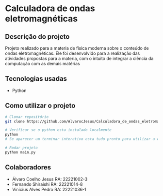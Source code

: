 # Calculadora de ondas eletromagnéticas

## Descrição do projeto
Projeto realizado para a materia de física moderna sobre o conteúdo de ondas eletromagnéticas. Ele foi desenvolvido para a realização das atividades propostas para a materia, com o intuito de integrar a ciência da computação com as demais matérias

## Tecnologias usadas
- Python

## Como utilizar o projeto

```bash
# Clonar repositório
git clone https://github.com/AlvarocJesus/Calculadora_de_ondas_eletromagneticas.git

# Verificar se o python esta instalado localmente
python
# Se aparecer um terminar interativo esta tudo pronto para utilizar a calculadora

# Rodar projeto
python main.py
```

## Colaboradores
- Álvaro Coelho Jesus RA: 22221002-3
- Fernando Shiraishi RA: 22221014-8
- Vinícius Alves Pedro RA: 22221036-1
